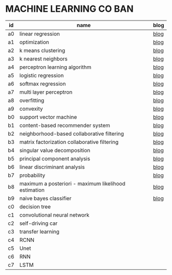 # MACHINE LEARNING CO BAN

| id | name                                                 | blog        |
|----|------------------------------------------------------|-------------|
| a0 | linear regression                                    | [blog][a0b] |
| a1 | optimization                                         | [blog][a1b] |
| a2 | k means clustering                                   | [blog][a2b] |
| a3 | k nearest neighbors                                  | [blog][a3b] |
| a4 | perceptron learning algorithm                        | [blog][a4b] |
| a5 | logistic regression                                  | [blog][a5b] |
| a6 | softmax regression                                   | [blog][a6b] |
| a7 | multi layer perceptron                               | [blog][a7b] |
| a8 | overfitting                                          | [blog][a8b] |
| a9 | convexity                                            | [blog][a9b] |
| b0 | support vector machine                               | [blog][b0b] |
| b1 | content-based recommender system                     | [blog][b1b] |
| b2 | neighborhood-based collaborative filtering           | [blog][b2b] |
| b3 | matrix factorization collaborative filtering         | [blog][b3b] |
| b4 | singular value decomposition                         | [blog][b4b] |
| b5 | principal component analysis                         | [blog][b5b] |
| b6 | linear discriminant analysis                         | [blog][b6b] |
| b7 | probability                                          | [blog][b7b] |
| b8 | maximum a posteriori - maximum likelihood estimation | [blog][b8b] |
| b9 | naive bayes classifier                               | [blog][b9b] |
| c0 | decision tree                                        |             |
| c1 | convolutional neural network                         |             |
| c2 | self-driving car                                     |             |
| c3 | transfer learning                                    |             |
| c4 | RCNN                                                 |             |
| c5 | Unet                                                 |             |
| c6 | RNN                                                  |             |
| c7 | LSTM                                                 |             |


[a0b]: https://machinelearningcoban.com/2016/12/28/linearregression/
[a1b]: https://machinelearningcoban.com/2017/01/12/gradientdescent/
[a2b]: https://machinelearningcoban.com/2017/01/01/kmeans/
[a3b]: https://machinelearningcoban.com/2017/01/08/knn/
[a4b]: https://machinelearningcoban.com/2017/01/21/perceptron/
[a5b]: https://machinelearningcoban.com/2017/01/27/logisticregression/
[a6b]: https://machinelearningcoban.com/2017/02/17/softmax/
[a7b]: https://machinelearningcoban.com/2017/02/24/mlp/
[a8b]: https://machinelearningcoban.com/2017/03/04/overfitting/
[a9b]: https://machinelearningcoban.com/2017/03/12/convexity/
[b0b]: https://machinelearningcoban.com/2017/04/09/smv/
[b1b]: https://machinelearningcoban.com/2017/05/17/contentbasedrecommendersys/
[b2b]: https://machinelearningcoban.com/2017/05/24/collaborativefiltering/
[b3b]: https://machinelearningcoban.com/2017/05/31/matrixfactorization/
[b4b]: https://machinelearningcoban.com/2017/06/07/svd/
[b5b]: https://machinelearningcoban.com/2017/06/15/pca/
[b6b]: https://machinelearningcoban.com/2017/06/30/lda/
[b7b]: https://machinelearningcoban.com/2017/07/09/prob/
[b8b]: https://machinelearningcoban.com/2017/07/17/mlemap/
[b9b]: https://machinelearningcoban.com/2017/08/08/nbc/
